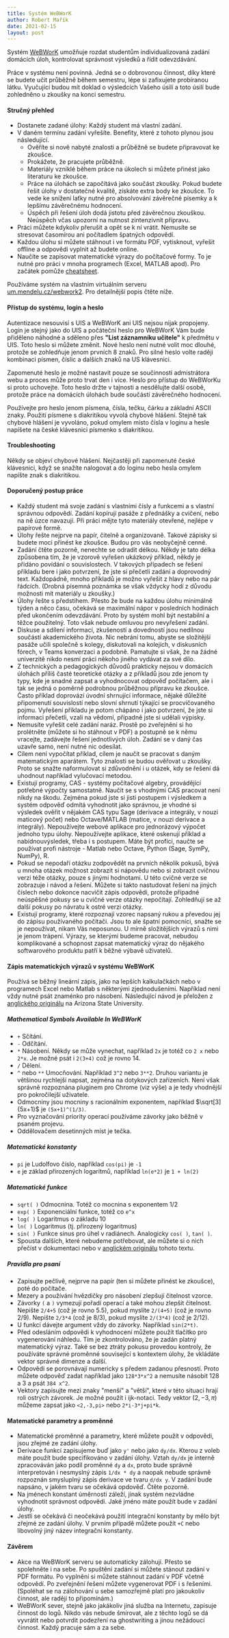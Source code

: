 ```yaml
---
title: Systém WeBWorK
author: Robert Mařík
date: 2021-02-15
layout: post
---
```



Systém [WeBWorK](http://um.mendelu.cz/webwork2) umožňuje rozdat
studentům individualizovaná zadání domácích úloh, kontrolovat
správnost výsledků a řídit odevzdávání.

Práce v systému není povinná. Jedná se o dobrovonou činnost, díky které se budete učit průběžně během semestru, lépe si zafixujete probíranou látku. Vyučující  budou mít doklad o výsledcích Vašeho úsilí a toto úsilí bude zohledněno u zkoušky na konci semestru.

#### Stručný přehled

* Dostanete zadané úlohy: Každý student má vlastní zadání.
* V daném termínu zadání vyřešíte. Benefity, které z tohoto plynou jsou následující.
   * Ověříte si nově nabyté znalosti a průběžně se budete připravovat ke zkoušce.
   * Prokážete, že pracujete průběžně.
   * Materiály vzniklé během práce na úkolech si můžete přinést jako literaturu ke zkoušce.
   * Práce na úlohách se započítává jako součást zkoušky. Pokud budete řešit úlohy v dostatečné kvalitě, získáte extra body ke zkoušce. To vede ke snížení laťky nutné pro absolvování závěrečné písemky a k lepšímu závěrečnému hodnocení.
   * Úspěch při řešení úloh dodá jistotu před závěrečnou zkouškou. Neúspěch včas upozorní na nutnost zintenzivnit přípravu.
* Práci můžete kdykoliv přerušit a opět se k ní vrátit. Nemusíte se stresovat časomírou ani počítadlem špatných odpovědí.
* Každou úlohu si můžete stáhnout i ve formátu PDF, vytisknout, vyřešit offline a odpovědi vyplnit až budete online.   
* Naučíte se zapisovat matematické výrazy do počítačové formy. To je nutné pro práci v mnoha programech (Excel, MATLAB apod). Pro začátek pomůže [cheatsheet](https://raw.githubusercontent.com/robert-marik/hw-webwork/master/cheatsheet/cheatsheet.pdf).

Používáme systém na vlastním virtuálním serveru [um.mendelu.cz/webwork2](http://um.mendelu.cz/webwork2).
Pro detailnější popis čtěte níže.

#### Přístup do systému, login a heslo

Autentizace nesouvisí s UIS a WeBWorK ani UIS nejsou nijak propojeny. Login je stejný jako do UIS a počáteční heslo pro WeBWorK Vám bude přiděleno náhodné a sděleno přes **"List záznamníku učitele"** k předmětu v UIS. Toto heslo si můžete změnit. Nové heslo není nutné volit moc dlouhé, protože se zohledňuje jenom prvních 8 znaků. Pro silné heslo volte raději kombinaci písmen, číslic a dalších znaků na US klávesnici.

Zapomenuté heslo je možné nastavit pouze se součinností admistrátora webu a proces může proto trvat den i více. Heslo pro přístup do WeBWorKu si proto uchovejte. Toto heslo držte v tajnosti a nesdělujte další osobě, protože práce na domácích úlohách bude součástí závěrečného hodnocení.

Používejte pro heslo jenom písmena, čísla, tečku, čárku a základní ASCII znaky. Použití písmene s diakritikou vyvolá chybové hlášení. Stejně tak chybové hlášení je vyvoláno, pokud omylem místo čísla v loginu a hesle napíšete na české klávesnici písmenko s diakritikou.

#### Troubleshooting

Někdy se objeví chybové hlášení. Nejčastěji při zapomenuté české klávesnici, když se snažíte nalogovat a do loginu nebo hesla omylem napíšte znak s diakritikou. 

#### Doporučený postup práce

* Každý student má svoje zadání s vlastními čísly a funkcemi a s vlastní správnou odpovědí. Zadání kopírují pasáže z přednášky a cvičení, nebo na ně úzce navazují. Při práci mějte tyto materiály otevřené, nejlépe v papírové formě.
* Úlohy řešte nejprve na papír, čitelně a organizovaně. Takové zápisky si budete moci přinést ke zkoušce. Budou pro vás neobyčejně cenné.
* Zadání čtěte pozorně, nenechte se odradit délkou. Někdy je tato délka způsobena tím, že je vzorově  vyřešen ukázkový příklad, někdy je přidáno povídání o souvislostech. V takových případech se řešení příkladu bere i jako potvrzení, že jste si přečetli zadání a doprovodný text. Každopádně, mnoho příkladů je možno vyřešit z hlavy nebo na pár řádcích. (Drobná písemná poznámka se však vždycky hodí z důvodu možnosti mít materiály u zkoušky.)
* Úlohy řešte s předstihem. Přesto že bude na každou úlohu minimálně týden a něco času, očekává se maximální nápor v posledních hodinách před ukončením odevzdávání. Proto by systém mohl být nestabilní a těžce použitelný. Toto však nebude omluvou pro nevyřešení zadání. 
* Diskuse a sdílení informací, zkušeností a dovedností jsou nedílnou součástí akademického života. Nic nebrání tomu, abyste se složitější pasáže učili společně s kolegy, diskutovali na kolejích, v diskusních fórech, v Teams konverzaci a podobně. Pamatujte si však, že na žádné univerzitě nikdo nesmí práci někoho jiného vydávat za své dílo. 
* Z technických a pedagogických důvodů prakticky nejsou v domácích úlohách příliš časté teoretické otázky a z příkladů jsou zde jenom ty typy, kde je snadné zapsat a vyhodnocovat odpověď počítačem, ale i tak se jedná o poměrně podrobnou průběžnou přípravu ke zkoušce. Často příklad doprovází úvodní shrnující informace, nějaké důležité připomenutí souvislostí nebo slovní shrnutí týkající se procvičovaného pojmu. Vyřešení příkladu je potom chápáno i jako potvrzení, že jste si informaci přečetli, vzali na vědomí, případně jste si udělali výpisky.
* Nemusíte vyřešit celé zadání naráz. Prostě po zveřejnění si ho prolétněte (můžete si ho stáhnout v PDF) a postupně se k němu vracejte, zadávejte řešení jednotlivých úloh. Zadání se v daný čas uzavře samo, není nutné nic odesílat.
* Cílem není vypočítat příklad, cílem je naučit se pracovat s daným matematickým aparátem. Tyto znalosti se budou ověřovat u zkoušky. Proto se snažte naformulovat si zdůvodnění i u otázek, kdy se řešení dá uhodnout například vylučovací metodou.
* Existují programy, CAS - systémy počítačové algebry, provádějící potřebné výpočty samostatně. Naučit se s vhodnými CAS pracovat není nikdy na škodu. Zejména pokud jste si jisti postupem i výsledkem a systém odpověď odmítá vyhodnotit jako správnou, je vhodné si výsledek ověřit v nějakém CAS typu Sage (derivace a integrály, v nouzi maticový počet) nebo Octave/MATLAB (matice, v nouzi derivace a integrály). Nepoužívejte webové aplikace pro jednorázový výpočet jednoho typu úlohy. Nepoužívejte aplikace, které oskenují příklad a nabídnouvýsledek, třeba i s postupem. Máte být profíci, naučte se používat profi nástroje - Matlab nebo Octave, Python (Sage, SymPy, NumPy), R.
* Pokud se nepodaří otázku zodpovědět na prvních několik pokusů, bývá u mnoha otázek možnost zobrazit si nápovědu nebo si zobrazit cvičnou verzi téže otázky, pouze s jinými hodnotami. U této cvičné verze se zobrazuje i návod a řešení. Můžete si takto nastudovat řešení na jiných číslech nebo dokonce nacvičit zápis odpovědi, protože případné neúspěšné pokusy se u cvičné verze otázky nepočítají. Zohledňují se až další pokusy po návratu k ostré verzi otázky.
* Existují programy, které rozpoznají vzorec napsaný rukou a převedou jej do zápisu používaného počítači. Jsou to ale špatní pomocníci, snažte se je nepoužívat, nikam Vás neposunou. U mírně složitějších výrazů s nimi je jenom trápení. Výrazy, se kterými budeme pracovat, nebudou komplikované a schopnost zapsat matematický výraz do nějakého softwarového produktu patří k běžné výbavě uživatelů. 


#### Zápis matematických výrazů v systému WeBWorK

Používá se běžný lineární zápis, jako na lepších kalkulačkách nebo v programech Excel nebo Matlab s některými zjednodušeními. Například není vždy nutné psát znaménko pro násobení. Následující návod je přeložen z [anglického originálu](https://webwork.asu.edu/availableFunctions.html) na Arizona State University.

##### Mathematical Symbols Available In WeBWorK

*    `+`   Sčítání.
*    `-`   Odčítání.
*    `*`   Násobení. Někdy se může vynechat, například `2x` je totéž co `2 x` nebo  `2*x`. Je možné psát i `2(3+4)` což je rovno 14.
*    `/`   Dělení.
*    `^` nebo  `**`   Umocňování. Například  `3^2` nebo `3**2`. Druhou variantu je většinou rychlejší napsat, zejména na dotykových zařízeních. Není však správně rozpoznána pluginem pro Chrome (viz výše) a je tedy vhodnější pro pokročilejší uživatele.
*    Odmocniny jsou mocniny s racionálním exponentem, například $\sqrt[3]{5x+1}$ je `(5x+1)^(1/3)`.
*    Pro vyznačování priority operací používáme závorky jako běžně v psaném projevu.
*    Oddělovačem desetinných míst je tečka. 

##### Matematické konstanty

*    `pi`   je Ludolfovo číslo, například `cos(pi)` je `-1`
*    `e`   je základ přirozených logaritmů, například `ln(e*2)` je `1 + ln(2)`

##### Matematické funkce

*    `sqrt( )` Odmocnina. Totéž co mocnina s exponentem 1/2
*    `exp( )` Exponenciální funkce, totéž co `e^x`
*    `log( )` Logaritmus o základu 10
*    `ln( )` Logaritmus (tj. přirozený logaritmus)
*    `sin( )` Funkce sinus pro úhel v radiánech. Analogicky `cos( )`, `tan( )`.
*    Spousta dalších, které nebudeme potřebovat, ale můžete si o nich přečíst v dokumentaci nebo v [anglickém originálu](https://webwork.asu.edu/availableFunctions.html) tohoto textu.

##### Pravidla pro psaní

* Zapisujte pečlivě, nejprve na papír (ten si můžete přinést ke zkoušce), poté do počítače.
* Mezery a používání hvězdičky pro násobení zlepšují čitelnost vzorce. 
* Závorky `(` a `)` vymezují pořadí operací a také mohou zlepšit čitelnost.
 Nepište     `2/4+5` (což je rovno 5.5), pokud myslíte `2/(4+5)` (což je rovno 2/9). Nepište `2/3*4` (což je 8/3), pokud myslíte `2/(3*4)` (což je 2/12).
* U funkcí dávejte argument vždy do závorky. Například `sin(2*t)`.
* Před odesláním odpovědi k vyhodnocení můžete použít tlačítko pro vygenerování náhledu. Tím je zkontrolováno, že je zadán platný matematický výraz. Také se bez ztráty pokusu provedou kontroly, že používáte správné proměnné související s kontextem úlohy, že vkládáte vektor správné dimenze a další.
* Odpovědi se porovnávají numericky s předem zadanou přesností. Proto můžete odpověď zadat například jako `128*3*x^2` a nemusíte násobit 128 a 3 a psát `384 x^2`.
* Vektory zapisujte mezi znaky "menší" a "větší", které v této situaci hrají roli ostrých závorek. Je možné použít i ijk-notaci. Tedy vektor $(2,-3,\pi)$ můžeme zapsat jako `<2,-3,pi>` nebo `2*i-3*j+pi*k`.

#### Matematické parametry a proměnné

*    Matematické proměnné a parametry, které můžete použít v odpovědi, jsou zřejmé ze zadání úlohy.
*    Derivace funkcí zapisujeme buď jako `y'` nebo jako `dy/dx`. Kterou z voleb máte použít bude specifikováno v zadání úlohy. Vztah `dy/dx` je interně zpracováván jako podíl proměnné `dy` a `dx`, proto bude správně interpretován i nesmyslný zápis `1/dx * dy` a naopak nebude správně rozpoznán smysluplný zápis derivace ve tvaru `d/dx y`. V zadání bude napsáno, v jakém tvaru se očekává opdověď. Čtěte pozorně.
*    Na jménech konstant úměrnosti záleží, jinak systém nezvládne vyhodnotit správnost odpovědi. Jaké jméno máte použít bude v zadání úlohy.
*    Jestli se očekává či neočekává použití integrační konstanty by mělo být zřejmé ze zadání úlohy. V prvním případě můžete použít `+C` nebo libovolný jiný název integrační konstanty.


#### Závěrem

* Akce na WeBWorK serveru se automaticky zálohují. Přesto se spolehněte i na sebe. Po spuštění zadání si můžete stánout zadání v PDF formátu. Po vyplnění si můžete stáhnout zadání v PDF včetně odpovědí. Po zveřejnění řešení můžete vygenerovat PDF i s řešeními. (Spoléhat se na zálohování u sebe samozřejmě platí pro jakoukoliv činnost, ale raději to připomínám.)
* WeBWorK sever, stejně jako jakákoliv jiná služba na Internetu, zapisuje činnost do logů. Nikdo vás nebude šmírovat, ale z těchto logů se dá vyvrátit nebo potvrdit podezření na ghostwriting a jinou nežádoucí činnost. Každý pracuje sám a za sebe. 
